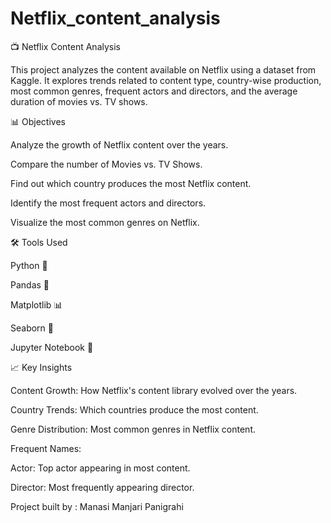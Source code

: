 # Netflix_content_analysis

📺 Netflix Content Analysis

This project analyzes the content available on Netflix using a dataset from Kaggle. It explores trends related to content type, country-wise production, most common genres, frequent actors and directors, and the average duration of movies vs. TV shows.

📊 Objectives

Analyze the growth of Netflix content over the years.

Compare the number of Movies vs. TV Shows.

Find out which country produces the most Netflix content.

Identify the most frequent actors and directors.

Visualize the most common genres on Netflix.

🛠 Tools Used

Python 🐍

Pandas 🐼

Matplotlib 📊

Seaborn 🎨

Jupyter Notebook 📓


📈 Key Insights

Content Growth: How Netflix's content library evolved over the years.

Country Trends: Which countries produce the most content.

Genre Distribution: Most common genres in Netflix content.


Frequent Names:

Actor: Top actor appearing in most content.

Director: Most frequently appearing director.

Project built by : Manasi Manjari Panigrahi
